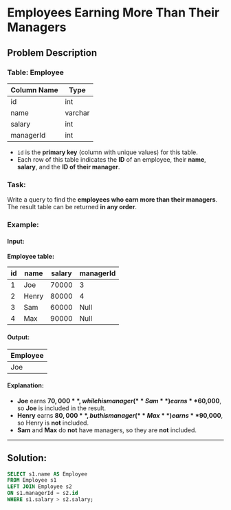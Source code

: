 # Employees Earning More Than Their Managers

## Problem Description

### Table: Employee

| Column Name | Type    |
|-------------|---------|
| id          | int     |
| name        | varchar |
| salary      | int     |
| managerId   | int     |

- `id` is the **primary key** (column with unique values) for this table.
- Each row of this table indicates the **ID** of an employee, their **name**, **salary**, and the **ID of their manager**.

### Task:
Write a query to find the **employees who earn more than their managers**.  
The result table can be returned **in any order**.

### Example:

#### Input:
**Employee table:**

| id | name  | salary | managerId |
|----|-------|--------|-----------|
| 1  | Joe   | 70000  | 3         |
| 2  | Henry | 80000  | 4         |
| 3  | Sam   | 60000  | Null      |
| 4  | Max   | 90000  | Null      |

#### Output:

| Employee |
|----------|
| Joe      |

#### Explanation:
- **Joe** earns **$70,000**, while his manager (**Sam**) earns **$60,000**, so **Joe** is included in the result.
- **Henry** earns **$80,000**, but his manager (**Max**) earns **$90,000**, so Henry is **not** included.
- **Sam** and **Max** do **not** have managers, so they are **not** included.

---

## Solution:

```sql
SELECT s1.name AS Employee 
FROM Employee s1 
LEFT JOIN Employee s2 
ON s1.managerId = s2.id 
WHERE s1.salary > s2.salary;
